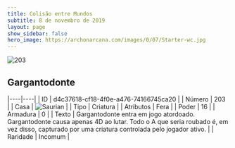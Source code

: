 ```yaml
---
title: Colisão entre Mundos
subtitle: 8 de novembro de 2019
layout: page
show_sidebar: false
hero_image: https://archonarcana.com/images/0/07/Starter-wc.jpg
---
```


![203](https://cdn.keyforgegame.com/media/card_front/pt/452_203_8MQ96V737H8F_pt.png)

## Gargantodonte

|----|----|
| ID | d4c37618-cf18-4f0e-a476-74166745ca20 |
| Número | 203 |
| Casa | ![Saurian](https://archonarcana.com/images/thumb/9/9e/Saurian_P.png/22px-Saurian_P.png "Sauro") |
| Tipo | Criatura |
| Atributos | Fera |
| Poder | 16 |
| Armadura | 0 |
| Texto | Gargantodonte entra em jogo atordoado. Gargantodonte causa apenas 4D ao lutar. Todo o A que seria roubado é, em vez disso, capturado por uma criatura controlada pelo jogador ativo. |
| Raridade | Incomum |
